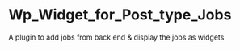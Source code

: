 # Wp_Widget_for_Post_type_Jobs

A plugin to add jobs from back end & display the jobs as widgets    